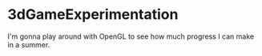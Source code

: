 # 3dGameExperimentation
I'm gonna play around with OpenGL to see how much progress I can make in a summer.
